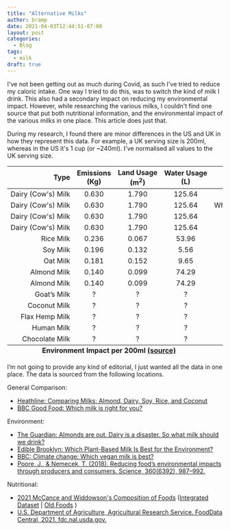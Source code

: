 ```yaml
---
title: "Alternative Milks"
author: bramp
date: 2021-04-03T12:44:51-07:00
layout: post
categories:
  - Blog
tags:
  - milk
draft: true
---
```


I've not been getting out as much during Covid, as such I've tried to reduce my caloric intake. One way I tried to do this, was to switch the kind of milk I drink. This also had a secondary impact on reducing my environmental impact. However, while researching the various milks, I couldn't find one source that put both nutritional information, and the environmental impact of the various milks in one place. This article does just that.

During my research, I found there are minor differences in the US and UK in how they represent this data. For example, a UK serving size is 200ml, whereas in the US it's 1 cup (or ~240ml). I've normalised all values to the UK serving size.

<!-- Generated at https://www.tablesgenerator.com/html_tables# -->
<style type="text/css">
.tg  {
	text-align: center;
}
.tg .tg-jkyp {
	white-space:nowrap;
	text-align:right;
}
.tg .tg-pb0m {
	white-space:nowrap;
	text-align: center;
	font-weight: bold;
}

</style>
<div class="overflow-center">
<table class="tg table table-striped table-hover table-condensed" data-sortable>
<thead>
  <tr>
    <th class="tg-jkyp">Type</th>
    <th class="tg-pb0m" data-sorted="true" data-sorted-direction="descending">Emissions<br/>(Kg)</th>
    <th class="tg-pb0m">Land Usage<br/>(m<sup>2</sup>)</th>
    <th class="tg-pb0m">Water Usage<br/>(L)</th>
    <th class="tg-jkyp">Variant</th>
    <th class="tg-pb0m">Calories<br/>(kcals)</th>
    <th class="tg-pb0m">Calcium<br/>(mg)</th>
    <th class="tg-pb0m">Fat<br/>(g)</th>
    <th class="tg-pb0m">Sat Fat<br/>(g)</th>
    <th class="tg-pb0m">Sugar<br/>(g)</th>
    <th class="tg-pb0m">Protein<br/>(g)</th>
    <th></th>
  </tr>
</thead>
<tbody>
  <tr>
    <td class="tg-jkyp">Dairy (Cow's) Milk</td>
    <td>0.630</td>
    <td>1.790</span></td>
    <td>125.64</span></td>
    <td class="tg-jkyp">Whole</td>
    <td>120</td>
    <td>246</td>
    <td>6.40</td>
    <td>3.72</td>
    <td>9.62</td>
    <td>6.56</td>
    <td><a href="https://fdc.nal.usda.gov/fdc-app.html#/food-details/1097512/nutrients">(source)</a></td>
  </tr>
  <tr>
    <td class="tg-jkyp">Dairy (Cow's) Milk</td>
    <td>0.630</span></td>
    <td>1.790</span></td>
    <td>125.64</span></td>
    <td class="tg-jkyp">Whole (Lactose free)</td>
    <td>120</td>
    <td>246</td>
    <td>6.40</td>
    <td>3.72</td>
    <td>9.62</td>
    <td>6.56</td>
    <td><a href="https://fdc.nal.usda.gov/fdc-app.html#/food-details/1097525/nutrients">(source)</a></td>
  </tr>
  <tr>
    <td class="tg-jkyp">Dairy (Cow's) Milk</td>
    <td>0.630</span></td>
    <td>1.790</span></td>
    <td>125.64</span></td>
    <td class="tg-jkyp">Reduced fat (2%)</td>
    <td>100</td>
    <td>252</td>
    <td>3.80</td>
    <td>2.22</td>
    <td>9.78</td>
    <td>6.70</td>
    <td><a href="https://fdc.nal.usda.gov/fdc-app.html#/food-details/1097517/nutrients">(source)</a></td>
  </tr>
  <tr>
    <td class="tg-jkyp">Dairy (Cow's) Milk</td>
    <td>0.630</span></td>
    <td>1.790</span></td>
    <td>125.64</span></td>
    <td class="tg-jkyp">Fat free (skim)</td>
    <td>68</td>
    <td>264</td>
    <td>0.16</td>
    <td>0.10</td>
    <td>10.10</td>
    <td>6.86</td>
    <td><a href="https://fdc.nal.usda.gov/fdc-app.html#/food-details/1097521/nutrients">(source)</a></td>
  </tr>
  <tr>
    <td class="tg-jkyp">Rice Milk</td>
    <td class="tg-em69">0.236</span></td>
    <td class="tg-j1aw">0.067</span></td>
    <td class="tg-i9py">53.96</span></td>
    <td class="tg-jkyp">Rice Milk</td>
    <td>94</td>
    <td>236</td>
    <td>1.94</td>
    <td>0.00</td>
    <td>10.56</td>
    <td>0.56</td>
    <td><a href="https://fdc.nal.usda.gov/fdc-app.html#/food-details/1097552/nutrients">(source)</a></td>
  </tr>
  <tr>
    <td class="tg-jkyp">Soy Milk</td>
    <td class="tg-wl0g">0.196</span></td>
    <td class="tg-aj4d">0.132</span></td>
    <td class="tg-j1aw">5.56</span></td>
    <td class="tg-jkyp">Soy Milk</td>
    <td>86</td>
    <td>246</td>
    <td>2.94</td>
    <td>0.41</td>
    <td>7.30</td>
    <td>5.20</td>
    <td><a href="https://fdc.nal.usda.gov/fdc-app.html#/food-details/1097542/nutrients">(source)</a></td>
  </tr>
  <tr>
    <td class="tg-jkyp">Oat Milk</td>
    <td class="tg-a46i">0.181</span></td>
    <td class="tg-em69">0.152</span></td>
    <td class="tg-vnq0">9.65</span></td>
    <td class="tg-jkyp">OATLY! (Brand)</td>
    <td>100</td>
    <td>292</td>
    <td>4.16</td>
    <td>0.42</td>
    <td>5.84</td>
    <td>2.50</td>
    <td><a href="https://fdc.nal.usda.gov/fdc-app.html#/food-details/719016/nutrients">(source)</a></td>
  </tr>
  <tr>
    <td class="tg-jkyp">Almond Milk</td>
    <td class="tg-j1aw">0.140</span></td>
    <td class="tg-zomh">0.099</span></td>
    <td class="tg-em69">74.29</span></td>
    <td class="tg-jkyp">Sweetened</td>
    <td>60</td>
    <td>354</td>
    <td>1.86</td>
    <td>0.15</td>
    <td>9.54</td>
    <td>0.76</td>
    <td><a href="https://fdc.nal.usda.gov/fdc-app.html#/food-details/1097548/nutrients">(source)</a></td>
  </tr>
  <tr>
    <td class="tg-jkyp">Almond Milk</td>
    <td class="tg-j1aw">0.140</span></td>
    <td class="tg-zomh">0.099</span></td>
    <td class="tg-em69">74.29</span></td>
    <td class="tg-jkyp">Unsweetened</td>
    <td>30</td>
    <td>368</td>
    <td>1.92</td>
    <td>0.16</td>
    <td>1.62</td>
    <td>0.80</td>
    <td><a href="https://fdc.nal.usda.gov/fdc-app.html#/food-details/1097550/nutrients">(source)</a></td>
  </tr>
  <tr>
    <td class="tg-jkyp">Goat’s Milk</td>
    <td>?</td>
    <td>?</td>
    <td>?</td>
    <td class="tg-jkyp">Whole</td>
    <td>138</td>
    <td>268</td>
    <td>8.28</td>
    <td>5.33</td>
    <td>8.90</td>
    <td>7.12</td>
    <td><a href="https://fdc.nal.usda.gov/fdc-app.html#/food-details/1097531/nutrients">(source)</a></td>
  </tr>
  <tr>
    <td class="tg-jkyp">Coconut Milk</td>
    <td>?</td>
    <td>?</td>
    <td>?</td>
    <td class="tg-jkyp">Coconut Milk</td>
    <td>138</td>
    <td>268</td>
    <td>8.28</td>
    <td>5.33</td>
    <td>8.90</td>
    <td>7.12</td>
    <td><a href="https://fdc.nal.usda.gov/fdc-app.html#/food-details/1097553/nutrients">(source)</a></td>
  </tr>
  <tr>
    <td class="tg-jkyp">Flax Hemp Milk</td>
    <td>?</td>
    <td>?</td>
    <td>?</td>
    <td class="tg-jkyp">Flax Hemp Milk</td>
    <td>38</td>
    <td>24</td>
    <td>2.50</td>
    <td>0.00</td>
    <td>0.84</td>
    <td>1.66</td>
    <td><a href="https://fdc.nal.usda.gov/fdc-app.html#/food-details/468978/nutrients">(source)</a></td>
  </tr>
  <tr>
    <td class="tg-jkyp">Human Milk</td>
    <td>?</td>
    <td>?</td>
    <td>?</td>
    <td class="tg-jkyp">Human Milk</td>
    <td>140</td>
    <td>64</td>
    <td>8.76</td>
    <td>0.64</td>
    <td>13.78</td>
    <td>2.06</td>
    <td><a href="https://fdc.nal.usda.gov/fdc-app.html#/food-details/1097510/nutrients">(source)</a></td>
  </tr>
  <tr>
    <td class="tg-jkyp">Chocolate Milk</td>
    <td>?</td>
    <td>?</td>
    <td>?</td>
    <td class="tg-jkyp">Chocolate Milk</td>
    <td>98</td>
    <td>200</td>
    <td>0.80</td>
    <td>0.02</td>
    <td>17.36</td>
    <td>1.28</td>
    <td><a href="https://fdc.nal.usda.gov/fdc-app.html#/food-details/1097699/nutrients">(source)</a></td>
  </tr>
</tbody>
<tfoot>
  <tr>
    <td class="tg-pb0m" colspan="4">Environment Impact per 200ml <a href="https://www.bbc.com/news/science-environment-46654042">(source)</a></td>
    <td class="tg-pb0m" colspan="8">Nutritional Information per 200g (which is approx 200ml)</td>
  </tr>
</tfoot>
</table>
</div>

I’m not going to provide any kind of editorial, I just wanted all the data in one place. The data is sourced from the following locations. 

General Comparison:

* [Heathline: Comparing Milks: Almond, Dairy, Soy, Rice, and Coconut](https://www.healthline.com/health/milk-almond-cow-soy-rice)
* [BBC Good Food: Which milk is right for you?](https://www.bbcgoodfood.com/howto/guide/which-milk-right-you)

Environment:
* [The Guardian: Almonds are out. Dairy is a disaster. So what milk should we drink?](https://www.theguardian.com/environment/2020/jan/28/what-plant-milk-should-i-drink-almond-killing-bees-aoe)
* [Edible Brooklyn: Which Plant-Based Milk Is Best for the Environment?](https://www.ediblebrooklyn.com/2020/plant-milks-sustainability/)
* [BBC: Climate change: Which vegan milk is best?](https://www.bbc.com/news/science-environment-46654042)
* [Poore, J., & Nemecek, T. (2018). Reducing food’s environmental impacts through producers and consumers. Science, 360(6392), 987–992.](https://ora.ox.ac.uk/objects/uuid:b0b53649-5e93-4415-bf07-6b0b1227172f)

Nutritional:

* [2021 McCance and Widdowson's Composition of Foods](https://www.gov.uk/government/publications/composition-of-foods-integrated-dataset-cofid) ([Integrated Dataset](https://docs.google.com/spreadsheets/d/1aA2y5vMbS8_J8e9pUep9cPVVjrPz4NAO92nncYdoN6Y/edit#gid=1197879062) | [Old Foods](https://docs.google.com/spreadsheets/d/1j46zZ39cPrn0wT8IGujw-USaYeTQArhLyejQcxFXsKs/edit#gid=279090816) )
* [U.S. Department of Agriculture, Agricultural Research Service. FoodData Central, 2021. fdc.nal.usda.gov.](https://fdc.nal.usda.gov/)
